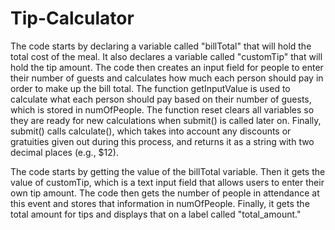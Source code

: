 # Tip-Calculator

The code starts by declaring a variable called "billTotal" that will hold the total cost of the meal. It also declares a variable called "customTip" that will hold the tip amount. The code then creates an input field for people to enter their number of guests and calculates how much each person should pay in order to make up the bill total. The function getInputValue is used to calculate what each person should pay based on their number of guests, which is stored in numOfPeople. The function reset clears all variables so they are ready for new calculations when submit() is called later on. Finally, submit() calls calculate(), which takes into account any discounts or gratuities given out during this process, and returns it as a string with two decimal places (e.g., $12).

The code starts by getting the value of the billTotal variable. Then it gets the value of customTip, which is a text input field that allows users to enter their own tip amount. The code then gets the number of people in attendance at this event and stores that information in numOfPeople. Finally, it gets the total amount for tips and displays that on a label called "total_amount."
